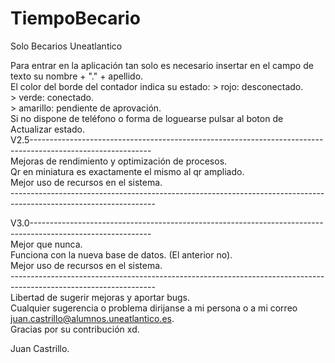 # TiempoBecario <br />
Solo Becarios Uneatlantico <br />

Para entrar en la aplicación tan solo es necesario insertar en el campo de texto su nombre + "." + apellido.<br />
El color del borde del contador indica su estado: > rojo: desconectado. <br />
                                                  > verde: conectado. <br />
                                                  > amarillo: pendiente de aprovación. <br />
Si no dispone de teléfono o forma de loguearse pulsar al boton de Actualizar estado. <br />
V2.5------------------------------------------------------------------------------------------------------------ <br />
Mejoras de rendimiento y optimización de procesos. <br />
Qr en miniatura es exactamente el mismo al qr ampliado.  <br />
Mejor uso de recursos en el sistema. <br />
------------------------------------------------------------------------------------------------------------------ <br />

V3.0------------------------------------------------------------------------------------------------------------ <br />
Mejor que nunca. <br />
Funciona con la nueva base de datos. (El anterior no).<br />
Mejor uso de recursos en el sistema. <br />
------------------------------------------------------------------------------------------------------------------ <br />
Libertad de sugerir mejoras y aportar bugs. <br />
Cualquier sugerencia o problema dirijanse a mi persona o a mi correo juan.castrillo@alumnos.uneatlantico.es. <br />
Gracias por su contribución xd. <br />

Juan Castrillo. <br />
